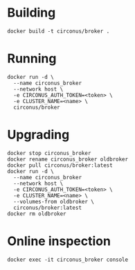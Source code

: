 # Building

```
docker build -t circonus/broker .
```

# Running

```
docker run -d \
  --name circonus_broker
  --network host \
  -e CIRCONUS_AUTH_TOKEN=<token> \
  -e CLUSTER_NAME=<name> \
  circonus/broker
```

# Upgrading

```
docker stop circonus_broker
docker rename circonus_broker oldbroker
docker pull circonus/broker:latest
docker run -d \
  --name circonus_broker
  --network host \
  -e CIRCONUS_AUTH_TOKEN=<token> \
  -e CLUSTER_NAME=<name> \
  --volumes-from oldbroker \
  circonus/broker:latest
docker rm oldbroker
```

# Online inspection

```
docker exec -it circonus_broker console
```
